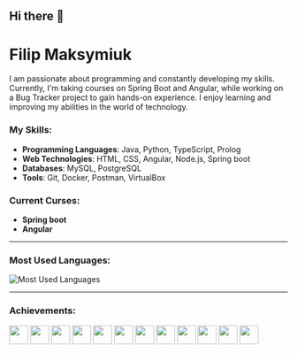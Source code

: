 ## Hi there 👋

# Filip Maksymiuk

I am passionate about programming and constantly developing my skills. Currently, I'm taking courses on Spring Boot and Angular, while working on a Bug Tracker project to gain hands-on experience. I enjoy learning and improving my abilities in the world of technology.


### My Skills:
- **Programming Languages**: Java, Python, TypeScript, Prolog
- **Web Technologies**: HTML, CSS, Angular, Node.js, Spring boot
- **Databases**: MySQL, PostgreSQL
- **Tools**: Git, Docker, Postman, VirtualBox

### Current Curses:
- **Spring boot**
- **Angular**
---

### Most Used Languages:

![Most Used Languages](https://github-readme-stats.vercel.app/api/top-langs/?username=FilipMaksymiuk&layout=compact&hide=html)


---

### Achievements:


[<img src="https://cdn.jsdelivr.net/gh/devicons/devicon/icons/html5/html5-original.svg" width="34"/>](https://developer.mozilla.org/en-US/docs/Web/HTML)
[<img src="https://cdn.jsdelivr.net/gh/devicons/devicon/icons/css3/css3-original.svg" width="34"/>](https://developer.mozilla.org/en-US/docs/Web/CSS)
[<img src="https://cdn.jsdelivr.net/gh/devicons/devicon/icons/spring/spring-original.svg" width="34"/>](https://spring.io/projects/spring-boot)
[<img src="https://cdn.jsdelivr.net/gh/devicons/devicon/icons/python/python-original.svg" width="34"/>](https://www.python.org/)
[<img src="https://cdn.jsdelivr.net/gh/devicons/devicon/icons/docker/docker-original.svg" width="34"/>](https://www.docker.com/)
[<img src="https://cdn.jsdelivr.net/gh/devicons/devicon/icons/mysql/mysql-original.svg" width="34"/>](https://www.mysql.com/)
[<img src="https://cdn.jsdelivr.net/gh/devicons/devicon/icons/postgresql/postgresql-original.svg" width="34"/>](https://www.postgresql.org/)
[<img src="https://cdn.jsdelivr.net/gh/devicons/devicon/icons/postman/postman-original.svg" width="34"/>](https://www.postman.com/)
[<img src="https://cdn.jsdelivr.net/gh/devicons/devicon/icons/typescript/typescript-original.svg" width="34"/>](https://www.typescriptlang.org/)
[<img src="https://cdn.jsdelivr.net/gh/devicons/devicon/icons/angularjs/angularjs-original.svg" width="34"/>](https://angular.io/)
[<img src="https://cdn.jsdelivr.net/gh/devicons/devicon/icons/java/java-original.svg" width="34"/>](https://www.java.com/)
[<img src="https://cdn.jsdelivr.net/gh/devicons/devicon@latest/icons/prolog/prolog-original.svg" width="34" />](https://www.swi-prolog.org/)

